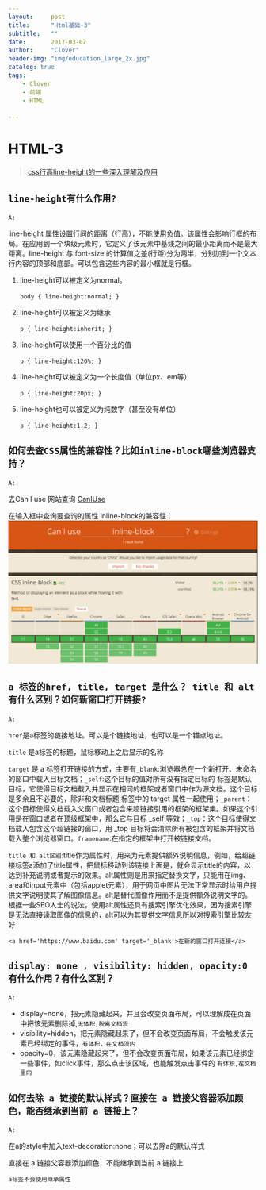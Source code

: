 ```yaml
---
layout:     post
title:      "Html基础-3"
subtitle:   ""
date:       2017-03-07
author:     "Clover"
header-img: "img/education_large_2x.jpg"
catalog: true
tags:
    - Clover
    - 前端
    - HTML

---
```


# HTML-3
> [css行高line-height的一些深入理解及应用](http://www.zhangxinxu.com/wordpress/2009/11/css%E8%A1%8C%E9%AB%98line-height%E7%9A%84%E4%B8%80%E4%BA%9B%E6%B7%B1%E5%85%A5%E7%90%86%E8%A7%A3%E5%8F%8A%E5%BA%94%E7%94%A8/)



## `line-height有什么作用?`

`A:`

line-height 属性设置行间的距离（行高），不能使用负值。该属性会影响行框的布局。在应用到一个块级元素时，它定义了该元素中基线之间的最小距离而不是最大距离。line-height 与 font-size 的计算值之差(行距)分为两半，分别加到一个文本行内容的顶部和底部。可以包含这些内容的最小框就是行框。
    
1. line-height可以被定义为normal。

	`body { line-height:normal; }`
 
2. line-height可以被定义为继承
 
	`p { line-height:inherit; }`
 
3. line-height可以使用一个百分比的值
 
	`p { line-height:120%; }`
 
4. line-height可以被定义为一个长度值（单位px、em等）
 
	`p { line-height:20px; }`
 
5. line-height也可以被定义为纯数字（甚至没有单位）
 
	`p { line-height:1.2; }`

## `如何去查CSS属性的兼容性？比如inline-block哪些浏览器支持？`

`A:`

去Can I use 网站查询  [CanIUse](http://caniuse.com/)

在输入框中查询要查询的属性
inline-block的兼容性：
![inline-block兼容性](img/ciuinlineblock.png)

## `a 标签的href, title, target 是什么？ title 和 alt有什么区别？如何新窗口打开链接?`

`A:`

`href`是a标签的链接地址。可以是个链接地址，也可以是一个锚点地址。

`title` 是a标签的标题，鼠标移动上之后显示的名称

`target` 是 a 标签打开链接的方式，主要有`_blank`:浏览器总在一个新打开、未命名的窗口中载入目标文档；`_self`:这个目标的值对所有没有指定目标的 <a> 标签是默认目标，它使得目标文档载入并显示在相同的框架或者窗口中作为源文档。这个目标是多余且不必要的，除非和文档标题 <base> 标签中的 target 属性一起使用；`_parent`：这个目标使得文档载入父窗口或者包含来超链接引用的框架的框架集。如果这个引用是在窗口或者在顶级框架中，那么它与目标 _self 等效；`_top`：这个目标使得文档载入包含这个超链接的窗口，用 _top 目标将会清除所有被包含的框架并将文档载入整个浏览器窗口。`framename`:在指定的框架中打开被链接文档。

`title 和 alt区别`:title作为属性时，用来为元素提供额外说明信息，例如，给超链接标签a添加了title属性，把鼠标移动到该链接上面是，就会显示title的内容，以达到补充说明或者提示的效果。alt属性则是用来指定替换文字，只能用在img、area和input元素中（包括applet元素），用于网页中图片无法正常显示时给用户提供文字说明使其了解图像信息。alt是替代图像作用而不是提供额外说明文字的。根据一些SEO人士的说法，使用alt属性还具有搜索引擎优化效果，因为搜素引擎是无法直接读取图像的信息的，alt可以为其提供文字信息所以对搜索引擎比较友好

`<a href='https://www.baidu.com' target='_blank'>在新的窗口打开连接</a>`

## `display: none , visibility: hidden, opacity:0 有什么作用？有什么区别？`

`A:`

* display=none，把元素隐藏起来，并且会改变页面布局，可以理解成在页面中把该元素删除掉,`无体积,脱离文档流`
* visibility=hidden，把元素隐藏起来了，但不会改变页面布局，不会触发该元素已经绑定的事件，`有体积，在文档流内`
* opacity=0，该元素隐藏起来了，但不会改变页面布局，如果该元素已经绑定一些事件，如click事件，那么点击该区域，也能触发点击事件的 `有体积,在文档里内`



## `如何去除 a 链接的默认样式？直接在 a 链接父容器添加颜色，能否继承到当前 a 链接上？`

`A:`

在a的style中加入text-decoration:none；可以去除a的默认样式

直接在 a 链接父容器添加颜色，不能继承到当前 a 链接上

`a标签不会使用继承属性`



